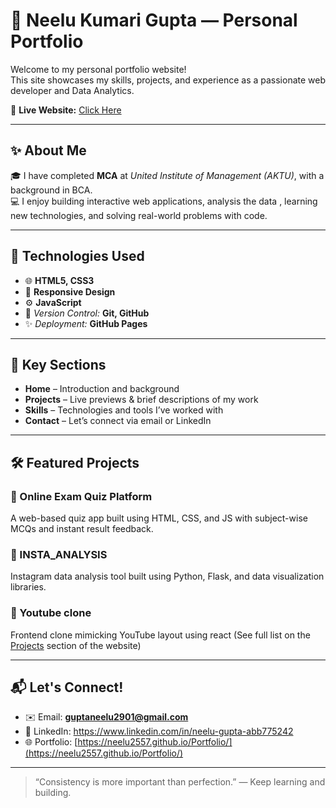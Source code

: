 # 💼 Neelu Kumari Gupta — Personal Portfolio

Welcome to my personal portfolio website!  
This site showcases my skills, projects, and experience as a passionate web developer  and Data Analytics.

🔗 **Live Website:** [Click Here](https://neelu2557.github.io/Portfolio/)

---

## ✨ About Me

🎓 I have completed **MCA** at *United Institute of Management (AKTU)*, with a background in BCA.  
💻 I enjoy building interactive web applications, analysis the data , learning new technologies, and solving real-world problems with code.

---

## 🔧 Technologies Used

- 🌐 **HTML5, CSS3**
- 🎨 **Responsive Design**
- ⚙️ **JavaScript**
- 💾 *Version Control:* **Git, GitHub**
- ✨ *Deployment:* **GitHub Pages**

---

## 📌 Key Sections

- **Home** – Introduction and background
- **Projects** – Live previews & brief descriptions of my work
- **Skills** – Technologies and tools I’ve worked with
- **Contact** – Let’s connect via email or LinkedIn

---

## 🛠 Featured Projects

### 🔹 Online Exam Quiz Platform
A web-based quiz app built using HTML, CSS, and JS with subject-wise MCQs and instant result feedback.

### 🔹 INSTA_ANALYSIS
Instagram data analysis tool built using Python, Flask, and data visualization libraries.

### 🔹 Youtube clone
Frontend clone mimicking YouTube layout using react
(See full list on the [Projects](#) section of the website)

---

## 📬 Let's Connect!

- ✉️ Email: **guptaneelu2901@gmail.com**
- 🔗 LinkedIn: https://www.linkedin.com/in/neelu-gupta-abb775242
- 🌐 Portfolio: [https://neelu2557.github.io/Portfolio/](https://neelu2557.github.io/Portfolio/)

---

> “Consistency is more important than perfection.” — Keep learning and building.

